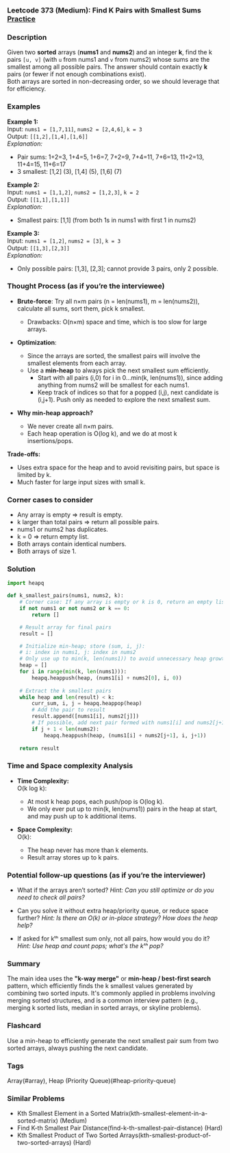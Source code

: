 ### Leetcode 373 (Medium): Find K Pairs with Smallest Sums [Practice](https://leetcode.com/problems/find-k-pairs-with-smallest-sums)

### Description  
Given two **sorted** arrays (**nums1** and **nums2**) and an integer **k**, find the k pairs `[u, v]` (with `u` from nums1 and `v` from nums2) whose sums are the smallest among all possible pairs. The answer should contain exactly **k** pairs (or fewer if not enough combinations exist).  
Both arrays are sorted in non-decreasing order, so we should leverage that for efficiency.

### Examples  

**Example 1:**  
Input: `nums1 = [1,7,11]`, `nums2 = [2,4,6]`, `k = 3`  
Output: `[[1,2],[1,4],[1,6]]`  
*Explanation:*
- Pair sums: 1+2=3, 1+4=5, 1+6=7, 7+2=9, 7+4=11, 7+6=13, 11+2=13, 11+4=15, 11+6=17
- 3 smallest: [1,2] (3), [1,4] (5), [1,6] (7)

**Example 2:**  
Input: `nums1 = [1,1,2]`, `nums2 = [1,2,3]`, `k = 2`  
Output: `[[1,1],[1,1]]`  
*Explanation:*
- Smallest pairs: [1,1] (from both 1s in nums1 with first 1 in nums2)

**Example 3:**  
Input: `nums1 = [1,2]`, `nums2 = [3]`, `k = 3`  
Output: `[[1,3],[2,3]]`  
*Explanation:*
- Only possible pairs: [1,3], [2,3]; cannot provide 3 pairs, only 2 possible.


### Thought Process (as if you’re the interviewee)  
- **Brute-force**: Try all n×m pairs (n = len(nums1), m = len(nums2)), calculate all sums, sort them, pick k smallest.
    - Drawbacks: O(n×m) space and time, which is too slow for large arrays.

- **Optimization**:
    - Since the arrays are sorted, the smallest pairs will involve the smallest elements from each array.
    - Use a **min-heap** to always pick the next smallest sum efficiently.
        - Start with all pairs (i,0) for i in 0...min(k, len(nums1)), since adding anything from nums2 will be smallest for each nums1.
        - Keep track of indices so that for a popped (i,j), next candidate is (i,j+1). Push only as needed to explore the next smallest sum.

- **Why min-heap approach?**
    - We never create all n×m pairs.
    - Each heap operation is O(log k), and we do at most k insertions/pops.

**Trade-offs:**  
- Uses extra space for the heap and to avoid revisiting pairs, but space is limited by k.
- Much faster for large input sizes with small k.


### Corner cases to consider  
- Any array is empty ⇒ result is empty.
- k larger than total pairs ⇒ return all possible pairs.
- nums1 or nums2 has duplicates.
- k = 0 ⇒ return empty list.
- Both arrays contain identical numbers.
- Both arrays of size 1.


### Solution

```python
import heapq

def k_smallest_pairs(nums1, nums2, k):
    # Corner case: If any array is empty or k is 0, return an empty list
    if not nums1 or not nums2 or k == 0:
        return []

    # Result array for final pairs
    result = []

    # Initialize min-heap; store (sum, i, j): 
    # i: index in nums1, j: index in nums2
    # Only use up to min(k, len(nums1)) to avoid unnecessary heap growth
    heap = []
    for i in range(min(k, len(nums1))):
        heapq.heappush(heap, (nums1[i] + nums2[0], i, 0))
    
    # Extract the k smallest pairs
    while heap and len(result) < k:
        curr_sum, i, j = heapq.heappop(heap)
        # Add the pair to result
        result.append([nums1[i], nums2[j]])
        # If possible, add next pair formed with nums1[i] and nums2[j+1]
        if j + 1 < len(nums2):
            heapq.heappush(heap, (nums1[i] + nums2[j+1], i, j+1))
    
    return result
```

### Time and Space complexity Analysis  

- **Time Complexity:**  
  O(k log k):  
  - At most k heap pops, each push/pop is O(log k).
  - We only ever put up to min(k, len(nums1)) pairs in the heap at start, and may push up to k additional items.

- **Space Complexity:**  
  O(k):  
  - The heap never has more than k elements.
  - Result array stores up to k pairs.


### Potential follow-up questions (as if you’re the interviewer)  

- What if the arrays aren’t sorted?
  *Hint: Can you still optimize or do you need to check all pairs?*

- Can you solve it without extra heap/priority queue, or reduce space further?
  *Hint: Is there an O(k) or in-place strategy? How does the heap help?*

- If asked for kᵗʰ smallest sum only, not all pairs, how would you do it?
  *Hint: Use heap and count pops; what's the kᵗʰ pop?*

### Summary
The main idea uses the **"k-way merge"** or **min-heap / best-first search** pattern, which efficiently finds the k smallest values generated by combining two sorted inputs. It's commonly applied in problems involving merging sorted structures, and is a common interview pattern (e.g., merging k sorted lists, median in sorted arrays, or skyline problems).


### Flashcard
Use a min-heap to efficiently generate the next smallest pair sum from two sorted arrays, always pushing the next candidate.

### Tags
Array(#array), Heap (Priority Queue)(#heap-priority-queue)

### Similar Problems
- Kth Smallest Element in a Sorted Matrix(kth-smallest-element-in-a-sorted-matrix) (Medium)
- Find K-th Smallest Pair Distance(find-k-th-smallest-pair-distance) (Hard)
- Kth Smallest Product of Two Sorted Arrays(kth-smallest-product-of-two-sorted-arrays) (Hard)